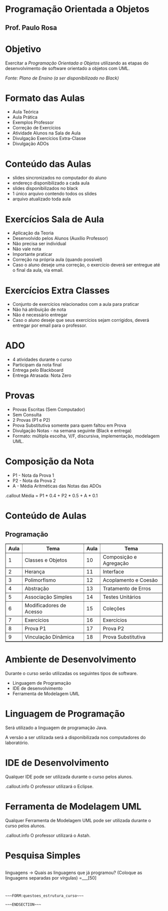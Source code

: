 <!SLIDE section center>
# Programação Orientada a Objetos
## Prof. Paulo Rosa


<!SLIDE>
# Objetivo

Exercitar a _Programação Orientada a Objetos_ utilizando as etapas do 
desenvolvimento de software orientado a objetos com UML.

<i>Fonte: Plano de Ensino (a ser disponibilizado no Black)</i>



<!SLIDE incremental>
# Formato das Aulas

* Aula Teórica
* Aula Prática 
* Exemplos Professor
* Correção de Exercícios
* Atividade Alunos na Sala de Aula
* Divulgação Exercícios Extra-Classe
* Divulgação ADOs


<!SLIDE incremental>
# Conteúdo das Aulas

* slides sincronizados no computador do aluno
* endereço disponibilizado a cada aula
* slides disponibilizados no black 
* 1 único arquivo contendo todos os slides
* arquivo atualizado toda aula


<!SLIDE incremental>
# Exercícios Sala de Aula

* Aplicação da Teoria
* Desenvolvido pelos Alunos (Auxílio Professor)
* Não precisa ser individual
* Não vale nota
* Importante praticar
* Correção na própria aula (quando possível)
* Caso o aluno deseje uma correção, o exercício deverá ser entregue até o final da aula, via email.


<!SLIDE incremental>
# Exercícios Extra Classes

* Conjunto de exercícios relacionados com a aula para praticar
* Não há atribuição de nota
* Não é necessário entregar
* Caso o aluno deseje que seus exercícios sejam corrigidos, deverá entregar por email para o professor.


<!SLIDE incremental>
# ADO

* 4 atividades durante o curso
* Participam da nota final
* Entrega pelo Blackboard
* Entrega Atrasada: Nota Zero


<!SLIDE incremental>
# Provas

* Provas Escritas (Sem Computador)
* Sem Consulta
* 2 Provas (P1 e P2)
* Prova Substitutiva somente para quem faltou em Prova
* Divulgação Notas - na semana seguinte (Black e entrega)
* Formato: múltipla escolha, V/F, discursiva, implementação, modelagem UML.


<!SLIDE >
# Composição da Nota

* P1 - Nota da Prova 1
* P2 - Nota da Prova 2
* A - Média Aritméticas das Notas das ADOs

.callout Média = P1 * 0.4 + P2 * 0.5 + A * 0.1



<!SLIDE>
# Conteúdo de Aulas
## Programação 

<table border=1>
<tr><th align=center>Aula</th><th>Tema</th> <th>Aula</th><th>Tema</th></tr>
<tr><td>1</td><td>Classes e Objetos</td>           <td>10</td><td>Composição e Agregação</td></tr>
<tr><td>2</td><td>Herança</td>              <td>11</td><td>Interface</td></tr>
<tr><td>3</td><td>Polimorfismo</td>         <td>12</td><td>Acoplamento e Coesão</td></tr>
<tr><td>4</td><td>Abstração</td>            <td>13</td><td>Tratamento de Erros</td></tr>
<tr><td>5</td><td>Associação Simples</td>           <td>14</td><td>Testes Unitários</td></tr>
<tr><td>6</td><td>Modificadores de Acesso</td>             <td>15</td><td>Coleções</td></tr>
<tr><td>7</td><td>Exercícios</td>           <td>16</td><td>Exercícios</td></tr>
<tr><td>8</td><td>Prova P1</td>            <td>17</td><td>Prova P2</td></tr>
<tr><td>9</td><td>Vinculação Dinâmica</td>            <td>18</td><td>Prova Substitutiva</td></tr>
</table>


<!SLIDE>
# Ambiente de Desenvolvimento

Durante o curso serão utilizadas os seguintes tipos de software.

* Linguagem de Programação
* IDE de desenvolvimento
* Ferramenta de Modelagem UML


<!SLIDE>
# Linguagem de Programação

Será utilizado a linguagem de programação Java.

A versão a ser utilizada será a disponibilizada nos computadores do laboratório.


<!SLIDE>
# IDE de Desenvolvimento

Qualquer IDE pode ser utilizada durante o curso pelos alunos.

.callout.info O professor utilizará o Eclipse.


<!SLIDE>
# Ferramenta de Modelagem UML

Qualquer Ferramenta de Modelagem UML pode ser utilizada durante o curso pelos alunos.

.callout.info O professor utilizará o Astah.



<!SLIDE form=questoes_estrutura_curso>
# Pesquisa Simples
##
   
linguagens -> Quais as linguagens que já programou? (Coloque as linguagens separadas por vírgulas) =___[50]
  
  

~~~SECTION:notes~~~


~~~FORM:questoes_estrutura_curso~~~

~~~ENDSECTION~~~




